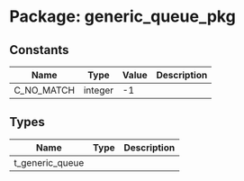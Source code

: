 # Package: generic_queue_pkg
## Constants
| Name       | Type    | Value | Description |
| ---------- | ------- | ----- | ----------- |
| C_NO_MATCH | integer |  -1   |             |
## Types
| Name            | Type | Description |
| --------------- | ---- | ----------- |
| t_generic_queue |      |             |
